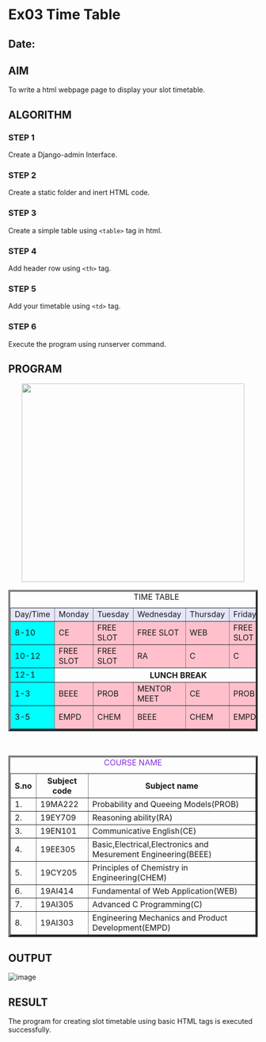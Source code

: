 # Ex03 Time Table
## Date:

## AIM
To write a html webpage page to display your slot timetable.

## ALGORITHM
### STEP 1
Create a Django-admin Interface.

### STEP 2
Create a static folder and inert HTML code.

### STEP 3
Create a simple table using ```<table>``` tag in html.

### STEP 4
Add header row using ```<th>``` tag.

### STEP 5
Add your timetable using ```<td>``` tag.

### STEP 6
Execute the program using runserver command.

## PROGRAM
<!DOCTYPE html>
<html lang="en">
<head>
    <meta charset="UTF-8">
    <meta name="viewport" content="width=device-width, initial-scale=1.0">
    <title>Document</title>
</head>
<body>
<center><table border="4">
    <center><img src="4j3-1.png" height="400 cm" width="450"></center>
    <caption>TIME TABLE</caption>
<tr> 
<td bgcolor="lavender">Day/Time</td>
<td bgcolor="lavender">Monday</td>
<td bgcolor="lavender">Tuesday</td>
<td bgcolor="lavender">Wednesday</td>
<td bgcolor="lavender">Thursday</td>
<td bgcolor="lavender">Friday</td>
<td bgcolor="lavender">Saturday</td>
</tr>
<tr>
    <td bgcolor="cyan">8-10</td>
    <td bgcolor="pink">CE</td>
    <td bgcolor="pink">FREE SLOT</td>
    <td bgcolor="pink">FREE SLOT</td>
    <td bgcolor="pink">WEB</td>
    <td bgcolor="pink">FREE SLOT</td>
    <td bgcolor="pink">FREE SLOT</td>
</tr>
<tr>
    <td bgcolor="cyan">10-12</td>
    <td bgcolor="pink">FREE SLOT</td>
    <td bgcolor="pink">FREE SLOT</td>
    <td bgcolor="pink">RA</td>
    <td bgcolor="pink">C</td>
    <td bgcolor="pink">C</td>
    <td bgcolor="pink">WEB</td>
</tr>
<tr>
    <td bgcolor="cyan">12-1</td>
    <th colspan="6">LUNCH BREAK</th>
    
</tr>
<tr>
    <td bgcolor="cyan">1-3</td>
    <td bgcolor="pink">BEEE</td>
    <td bgcolor="pink">PROB</td>
    <td bgcolor="pink">MENTOR MEET</td>
    <td bgcolor="pink">CE</td>
    <td bgcolor="pink">PROB</td>
    <td bgcolor="pink">FREE SLOT</td>
</tr>
<tr>
    <td bgcolor="cyan">3-5</td>
    <td bgcolor="pink">EMPD</td>
    <td bgcolor="pink">CHEM</td>
    <td bgcolor="pink">BEEE</td>
    <td bgcolor="pink">CHEM</td>
    <td bgcolor="pink">EMPD</td>
    <td bgcolor="pink">FREE SLOT</td>
</tr>
</table></center>
<br>
<center><table border="4">
    <caption style="color: blueviolet;"> COURSE NAME</caption> 
    <tr>
        <th>S.no</th>
        <th>Subject code</th>
        <th>Subject name</th>
    </tr>
    <tr>
        <td>1.</td>
        <td>19MA222</td>
        <td>Probability and Queeing Models(PROB)</td>
    </tr> 
    <tr>
        <td>2.</td>
        <td>19EY709</td>
        <td>Reasoning ability(RA)</td>
    </tr>
    <tr>
        <td>3.</td>
        <td>19EN101</td>
        <td>Communicative English(CE)</td>
    </tr>
    <tr>
        <td>4.</td>
        <td>19EE305</td>
        <td>Basic,Electrical,Electronics and Mesurement Engineering(BEEE)</td>
    </tr>
    <tr>
        <td>5.</td>
        <td>19CY205</td>
        <td>Principles of Chemistry in Engineering(CHEM)</td>
    </tr>
    <tr>
        <td>6.</td>
        <td>19AI414</td>
        <td>Fundamental of Web Application(WEB)</td>
    </tr>
    <tr>
        <td>7.</td>
        <td>19AI305</td>
        <td>Advanced C Programming(C)</td>
    </tr>
    <tr>
        <td>8.</td>
        <td>19AI303</td>
        <td>Engineering Mechanics and Product Development(EMPD)</td>
    </tr>   
</table></center>
</body>
</html>

## OUTPUT
![image](https://github.com/user-attachments/assets/7c50992b-e7db-4496-9985-de97e6e2d547)


## RESULT
The program for creating slot timetable using basic HTML tags is executed successfully.
